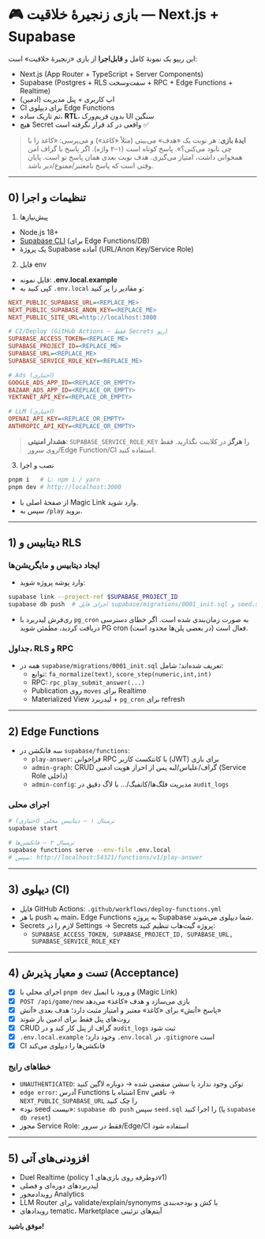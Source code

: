 # 🎮 بازی زنجیرهٔ خلاقیت — Next.js + Supabase

این ریپو یک نمونهٔ کامل و **قابل‌اجرا** از بازی «زنجیرهٔ خلاقیت» است:
- Next.js (App Router + TypeScript + Server Components)
- Supabase (Postgres + RLS سفت‌وسخت + RPC + Edge Functions + Realtime)
- اپ کاربری + پنل مدیریت (ادمین)
- CI برای دیپلوی Edge Functions
- تم تاریک ساده، **RTL**، بدون فریم‌ورک UI سنگین
- هیچ Secret واقعی در کد قرار نگرفته است ✅

> **ایدهٔ بازی**: هر نوبت یک «هدف» می‌بینی (مثلاً «کاغذ») و می‌پرسی: «کاغذ را با چی نابود می‌کنی؟». پاسخ کوتاه است (۱–۲ واژه). اگر پاسخ با گراف امن همخوانی داشت، امتیاز می‌گیری. هدف نوبت بعدی همان پاسخ تو است. پایان وقتی است که پاسخ نامعتبر/ممنوع/دیر باشد.

---

## 0) تنظیمات و اجرا

1) پیش‌نیازها
- Node.js 18+
- [Supabase CLI](https://supabase.com/docs/guides/cli) (برای Edge Functions/DB)
- یک پروژهٔ Supabase آماده (URL/Anon Key/Service Role)

2) فایل env
- فایل نمونه: **.env.local.example**
- کپی کنید به `.env.local` و مقادیر را پر کنید:
```ini
NEXT_PUBLIC_SUPABASE_URL=<REPLACE_ME>
NEXT_PUBLIC_SUPABASE_ANON_KEY=<REPLACE_ME>
NEXT_PUBLIC_SITE_URL=http://localhost:3000

# CI/Deploy (GitHub Actions — فقط Secrets رپو)
SUPABASE_ACCESS_TOKEN=<REPLACE_ME>
SUPABASE_PROJECT_ID=<REPLACE_ME>
SUPABASE_URL=<REPLACE_ME>
SUPABASE_SERVICE_ROLE_KEY=<REPLACE_ME>

# Ads (اختیاری)
GOOGLE_ADS_APP_ID=<REPLACE_OR_EMPTY>
BAZAAR_ADS_APP_ID=<REPLACE_OR_EMPTY>
YEKTANET_API_KEY=<REPLACE_OR_EMPTY>

# LLM (اختیاری)
OPENAI_API_KEY=<REPLACE_OR_EMPTY>
ANTHROPIC_API_KEY=<REPLACE_OR_EMPTY>

```

> **هشدار امنیتی**: `SUPABASE_SERVICE_ROLE_KEY` را **هرگز** در کلاینت نگذارید. فقط روی سرور/Edge Function/CI استفاده کنید.

3) نصب و اجرا
```bash
pnpm i   # یا: npm i / yarn
pnpm dev # http://localhost:3000
```
- از صفحهٔ اصلی با Magic Link وارد شوید.
- سپس به `/play` بروید.

---

## 1) دیتابیس و RLS

### ایجاد دیتابیس و مایگریشن‌ها
- وارد پوشه پروژه شوید:
```bash
supabase link --project-ref $SUPABASE_PROJECT_ID
supabase db push  # اجرای فایل supabase/migrations/0001_init.sql و seed.sql
```
- ری‌فرش لیدربرد با `pg_cron` به صورت زمان‌بندی شده است. اگر خطای دسترسی دریافت کردید، مطمئن شوید PG cron فعال است (در بعضی پلن‌ها محدود است).

### جداول، RLS و RPC
- همه در `supabase/migrations/0001_init.sql` تعریف شده‌اند؛ شامل:
  - توابع: `fa_normalize(text)`, `score_step(numeric,int,int)`
  - RPC: `rpc_play_submit_answer(...)`
  - Publication روی `moves` برای Realtime
  - Materialized View لیدربرد + `pg_cron` برای refresh

---

## 2) Edge Functions

- سه فانکشن در `supabase/functions`:
  - `play-answer`: فراخوانی RPC با کانتکست کاربر (JWT) برای بازی
  - `admin-graph`: CRUD گراف/علیاس/لبه پس از احراز هویت ادمین (Service Role داخلی)
  - `admin-config`: مدیریت فلگ‌ها/کانفیگ/… با لاگ دقیق در `audit_logs`

### اجرای محلی
```bash
# ترمینال ۱ — دیتابیس محلی (اختیاری)
supabase start

# ترمینال ۲ — فانکشن‌ها
supabase functions serve --env-file .env.local
# سپس: http://localhost:54321/functions/v1/play-answer
```

---

## 3) دیپلوی (CI)

- فایل GitHub Actions: `.github/workflows/deploy-functions.yml`
- با هر push به main، Edge Functions به پروژه Supabase شما دیپلوی می‌شوند.
- Secrets لازم را در Settings → Secrets پروژه گیت‌هاب تنظیم کنید:
  - `SUPABASE_ACCESS_TOKEN, SUPABASE_PROJECT_ID, SUPABASE_URL, SUPABASE_SERVICE_ROLE_KEY`

---

## 4) تست و معیار پذیرش (Acceptance)

- [x] اجرای محلی با `pnpm dev` و ورود با ایمیل (Magic Link)
- [x] `POST /api/game/new` بازی می‌سازد و هدف «کاغذ» می‌دهد
- [x] پاسخ «آتش» برای «کاغذ» معتبر و امتیاز مثبت دارد؛ هدف بعدی «آتش»
- [x] روت‌های پنل فقط برای ادمین باز شوند
- [x] CRUD گراف از پنل کار کند و در `audit_logs` ثبت شود
- [x] `.env.local.example` وجود دارد؛ `.env.local` در `.gitignore` است
- [x] CI فانکشن‌ها را دیپلوی می‌کند

### خطاهای رایج
- `UNAUTHENTICATED`: توکن وجود ندارد یا سشن منقضی شده → دوباره لاگین کنید
- `edge error`: آدرس Functions اشتباه یا Env ناقص → `NEXT_PUBLIC_SUPABASE_URL` را چک کنید
- «نود seed نیست»: `supabase db push` سپس `seed.sql` را اجرا کنید (یا `supabase db reset`)
- مجوز Service Role: فقط در سرور/Edge/CI استفاده شود

---

## 5) افزودنی‌های آتی
- Duel Realtime (policy دوطرفه روی بازی‌های 1v1)
- لیدربردهای دوره‌ای و فصلی
- رویدادمحور Analytics
- LLM Router برای validate/explain/synonyms با کش و بودجه‌بندی
- رویدادهای tematic، Marketplace آیتم‌های تزئینی

**موفق باشید!**
